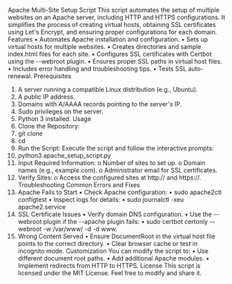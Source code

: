 Apache Multi-Site Setup Script
This script automates the setup of multiple websites on an Apache server, including HTTP and HTTPS configurations. It simplifies the process of creating virtual hosts, obtaining SSL certificates using Let's Encrypt, and ensuring proper configurations for each domain.
Features
•	Automates Apache installation and configuration.
•	Sets up virtual hosts for multiple websites.
•	Creates directories and sample index.html files for each site.
•	Configures SSL certificates with Certbot using the --webroot plugin.
•	Ensures proper SSL paths in virtual host files.
•	Includes error handling and troubleshooting tips.
•	Tests SSL auto-renewal.
Prerequisites
1.	A server running a compatible Linux distribution (e.g., Ubuntu).
2.	A public IP address.
3.	Domains with A/AAAA records pointing to the server's IP.
4.	Sudo privileges on the server.
5.	Python 3 installed.
Usage
1.	Clone the Repository:
2.	git clone <repository-url>
3.	cd <repository-folder>
4.	Run the Script: Execute the script and follow the interactive prompts:
5.	python3 apache_setup_script.py
6.	Input Required Information:
o	Number of sites to set up.
o	Domain names (e.g., example.com).
o	Administrator email for SSL certificates.
7.	Verify Sites:
o	Access the configured sites at http://<domain> and https://<domain>.
Troubleshooting
Common Errors and Fixes
1. Apache Fails to Start
•	Check Apache configuration: 
•	sudo apache2ctl configtest
•	Inspect logs for details: 
•	sudo journalctl -xeu apache2.service
2. SSL Certificate Issues
•	Verify domain DNS configuration.
•	Use the --webroot plugin if the --apache plugin fails: 
•	sudo certbot certonly --webroot -w /var/www/<domain> -d <domain> -d www.<domain>
3. Wrong Content Served
•	Ensure DocumentRoot in the virtual host file points to the correct directory.
•	Clear browser cache or test in incognito mode.
Customization
You can modify the script to:
•	Use different document root paths.
•	Add additional Apache modules.
•	Implement redirects from HTTP to HTTPS.
License
This script is licensed under the MIT License. Feel free to modify and share it.

